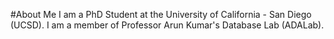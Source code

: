 #About Me
I am a PhD Student at the University of California - San Diego (UCSD). I am a member of Professor Arun Kumar's Database Lab (ADALab). 
